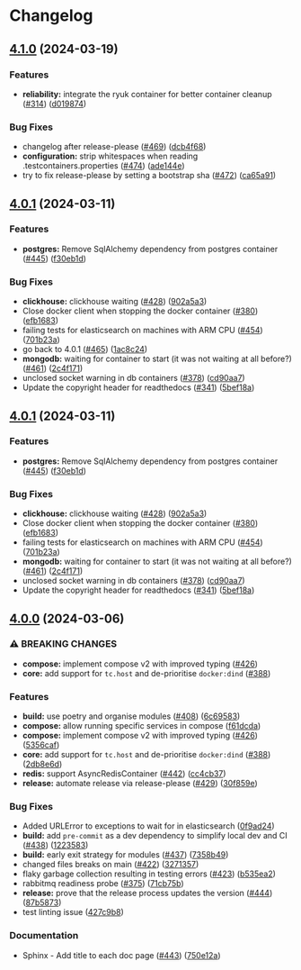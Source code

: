 # Changelog

## [4.1.0](https://github.com/testcontainers/testcontainers-python/compare/testcontainers-v4.0.1...testcontainers-v4.1.0) (2024-03-19)


### Features

* **reliability:** integrate the ryuk container for better container cleanup ([#314](https://github.com/testcontainers/testcontainers-python/issues/314)) ([d019874](https://github.com/testcontainers/testcontainers-python/commit/d0198744c3bdc97a7fe41879b54acb2f5ee7becb))


### Bug Fixes

* changelog after release-please ([#469](https://github.com/testcontainers/testcontainers-python/issues/469)) ([dcb4f68](https://github.com/testcontainers/testcontainers-python/commit/dcb4f6842cbfe6e880a77b0d4aabb3f396c6dc19))
* **configuration:** strip whitespaces when reading .testcontainers.properties ([#474](https://github.com/testcontainers/testcontainers-python/issues/474)) ([ade144e](https://github.com/testcontainers/testcontainers-python/commit/ade144ee2888d4044ac0c1dc627f47da92789e06))
* try to fix release-please by setting a bootstrap sha ([#472](https://github.com/testcontainers/testcontainers-python/issues/472)) ([ca65a91](https://github.com/testcontainers/testcontainers-python/commit/ca65a916b719168c57c174d2af77d45fd026ec05))

## [4.0.1](https://github.com/testcontainers/testcontainers-python/compare/testcontainers-v4.0.0...testcontainers-v4.0.1) (2024-03-11)


### Features

* **postgres:** Remove SqlAlchemy dependency from postgres container ([#445](https://github.com/testcontainers/testcontainers-python/issues/445)) ([f30eb1d](https://github.com/testcontainers/testcontainers-python/commit/f30eb1d4c98d3cc20582573b5def76d533a38b80))


### Bug Fixes

* **clickhouse:** clickhouse waiting ([#428](https://github.com/testcontainers/testcontainers-python/issues/428)) ([902a5a3](https://github.com/testcontainers/testcontainers-python/commit/902a5a3d5112317782db6a9a91d9fc4bfe5701af))
* Close docker client when stopping the docker container ([#380](https://github.com/testcontainers/testcontainers-python/issues/380)) ([efb1683](https://github.com/testcontainers/testcontainers-python/commit/efb16832dc0be75014c7388f9b241ae0be36ddd4))
* failing tests for elasticsearch on machines with ARM CPU ([#454](https://github.com/testcontainers/testcontainers-python/issues/454)) ([701b23a](https://github.com/testcontainers/testcontainers-python/commit/701b23a7a0e4632db13e29c52141f9efc67467a1))
* go back to 4.0.1 ([#465](https://github.com/testcontainers/testcontainers-python/issues/465)) ([1ac8c24](https://github.com/testcontainers/testcontainers-python/commit/1ac8c24d58e93ead951342dcc36e6f8cee2b5fa7))
* **mongodb:** waiting for container to start (it was not waiting at all before?) ([#461](https://github.com/testcontainers/testcontainers-python/issues/461)) ([2c4f171](https://github.com/testcontainers/testcontainers-python/commit/2c4f171b001f0c45ff84199adf419c7a70ed81c5))
* unclosed socket warning in db containers ([#378](https://github.com/testcontainers/testcontainers-python/issues/378)) ([cd90aa7](https://github.com/testcontainers/testcontainers-python/commit/cd90aa7310142059cb00f66bbc3693aedf5ddcb2))
* Update the copyright header for readthedocs ([#341](https://github.com/testcontainers/testcontainers-python/issues/341)) ([5bef18a](https://github.com/testcontainers/testcontainers-python/commit/5bef18a51360a2d74ba393f86b753abdf9ec5636))

## [4.0.1](https://github.com/testcontainers/testcontainers-python/compare/testcontainers-v4.0.0...testcontainers-v4.0.1) (2024-03-11)


### Features

* **postgres:** Remove SqlAlchemy dependency from postgres container ([#445](https://github.com/testcontainers/testcontainers-python/issues/445)) ([f30eb1d](https://github.com/testcontainers/testcontainers-python/commit/f30eb1d4c98d3cc20582573b5def76d533a38b80))


### Bug Fixes

* **clickhouse:** clickhouse waiting ([#428](https://github.com/testcontainers/testcontainers-python/issues/428)) ([902a5a3](https://github.com/testcontainers/testcontainers-python/commit/902a5a3d5112317782db6a9a91d9fc4bfe5701af))
* Close docker client when stopping the docker container ([#380](https://github.com/testcontainers/testcontainers-python/issues/380)) ([efb1683](https://github.com/testcontainers/testcontainers-python/commit/efb16832dc0be75014c7388f9b241ae0be36ddd4))
* failing tests for elasticsearch on machines with ARM CPU ([#454](https://github.com/testcontainers/testcontainers-python/issues/454)) ([701b23a](https://github.com/testcontainers/testcontainers-python/commit/701b23a7a0e4632db13e29c52141f9efc67467a1))
* **mongodb:** waiting for container to start (it was not waiting at all before?) ([#461](https://github.com/testcontainers/testcontainers-python/issues/461)) ([2c4f171](https://github.com/testcontainers/testcontainers-python/commit/2c4f171b001f0c45ff84199adf419c7a70ed81c5))
* unclosed socket warning in db containers ([#378](https://github.com/testcontainers/testcontainers-python/issues/378)) ([cd90aa7](https://github.com/testcontainers/testcontainers-python/commit/cd90aa7310142059cb00f66bbc3693aedf5ddcb2))
* Update the copyright header for readthedocs ([#341](https://github.com/testcontainers/testcontainers-python/issues/341)) ([5bef18a](https://github.com/testcontainers/testcontainers-python/commit/5bef18a51360a2d74ba393f86b753abdf9ec5636))

## [4.0.0](https://github.com/testcontainers/testcontainers-python/compare/testcontainers-v3.7.1...testcontainers-v4.0.0) (2024-03-06)


### ⚠ BREAKING CHANGES

* **compose:** implement compose v2 with improved typing ([#426](https://github.com/testcontainers/testcontainers-python/issues/426))
* **core:** add support for `tc.host` and de-prioritise `docker:dind` ([#388](https://github.com/testcontainers/testcontainers-python/issues/388))

### Features

* **build:** use poetry and organise modules ([#408](https://github.com/testcontainers/testcontainers-python/issues/408)) ([6c69583](https://github.com/testcontainers/testcontainers-python/commit/6c695835520bdcbf9824e8cefa00f7613d2a7cb9))
* **compose:** allow running specific services in compose ([f61dcda](https://github.com/testcontainers/testcontainers-python/commit/f61dcda8bd7ea329cd3c836b6d6e2f0bd990335d))
* **compose:** implement compose v2 with improved typing ([#426](https://github.com/testcontainers/testcontainers-python/issues/426)) ([5356caf](https://github.com/testcontainers/testcontainers-python/commit/5356caf2de056313a5b3f2805ed80e6a23b027a8))
* **core:** add support for `tc.host` and de-prioritise `docker:dind` ([#388](https://github.com/testcontainers/testcontainers-python/issues/388)) ([2db8e6d](https://github.com/testcontainers/testcontainers-python/commit/2db8e6d123d42b57309408dd98ba9a06acc05c4b))
* **redis:** support AsyncRedisContainer ([#442](https://github.com/testcontainers/testcontainers-python/issues/442)) ([cc4cb37](https://github.com/testcontainers/testcontainers-python/commit/cc4cb3762802dc75b0801727d8b1f1a1c56b7f50))
* **release:** automate release via release-please ([#429](https://github.com/testcontainers/testcontainers-python/issues/429)) ([30f859e](https://github.com/testcontainers/testcontainers-python/commit/30f859eb1535acd6e93c331213426e1319ee9a47))


### Bug Fixes

* Added URLError to exceptions to wait for in elasticsearch ([0f9ad24](https://github.com/testcontainers/testcontainers-python/commit/0f9ad24f2c0df362ee15b81ce8d7d36b9f98e6e1))
* **build:** add `pre-commit` as a dev dependency to simplify local dev and CI ([#438](https://github.com/testcontainers/testcontainers-python/issues/438)) ([1223583](https://github.com/testcontainers/testcontainers-python/commit/1223583d8fc3a1ab95441d82c7e1ece57f026fbf))
* **build:** early exit strategy for modules ([#437](https://github.com/testcontainers/testcontainers-python/issues/437)) ([7358b49](https://github.com/testcontainers/testcontainers-python/commit/7358b4919c1010315a384a8f0fe2860e5a0ca6b4))
* changed files breaks on main ([#422](https://github.com/testcontainers/testcontainers-python/issues/422)) ([3271357](https://github.com/testcontainers/testcontainers-python/commit/32713578dcf07f672a87818e00562b58874b4a52))
* flaky garbage collection resulting in testing errors ([#423](https://github.com/testcontainers/testcontainers-python/issues/423)) ([b535ea2](https://github.com/testcontainers/testcontainers-python/commit/b535ea255bcaaa546f8cda7b2b17718c1cc7f3ca))
* rabbitmq readiness probe ([#375](https://github.com/testcontainers/testcontainers-python/issues/375)) ([71cb75b](https://github.com/testcontainers/testcontainers-python/commit/71cb75b281df55ece4d5caf5d487059a7f38c34f))
* **release:** prove that the release process updates the version ([#444](https://github.com/testcontainers/testcontainers-python/issues/444)) ([87b5873](https://github.com/testcontainers/testcontainers-python/commit/87b5873c1ec3a3e4e74742417d6068fa86cf1762))
* test linting issue ([427c9b8](https://github.com/testcontainers/testcontainers-python/commit/427c9b841c2f6f516ec6cb74d5bd2839cb1939f4))


### Documentation

* Sphinx - Add title to each doc page  ([#443](https://github.com/testcontainers/testcontainers-python/issues/443)) ([750e12a](https://github.com/testcontainers/testcontainers-python/commit/750e12a41172ce4aaf045c61dec33d318dc3c2f6))
